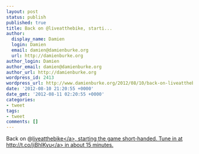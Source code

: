 ```yaml
---
layout: post
status: publish
published: true
title: Back on @liveatthebike, starti...
author:
  display_name: Damien
  login: Damien
  email: damien@damienburke.org
  url: http://damienburke.org
author_login: Damien
author_email: damien@damienburke.org
author_url: http://damienburke.org
wordpress_id: 2413
wordpress_url: http://www.damienburke.org/2012/08/10/back-on-liveatthebike-starti/
date: '2012-08-10 21:20:55 +0000'
date_gmt: '2012-08-11 02:20:55 +0000'
categories:
- tweet
tags:
- tweet
comments: []
---
```

<p>Back on @<a href="http:&#47;&#47;twitter.com&#47;liveatthebike" class="aktt_username">liveatthebike<&#47;a>, starting the game short-handed. Tune in at <a href="http:&#47;&#47;t.co&#47;jiBhIKyu" rel="nofollow">http:&#47;&#47;t.co&#47;jiBhIKyu<&#47;a> in about 15 minutes.</p>
